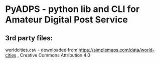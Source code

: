# PyADPS - python lib and CLI for Amateur Digital Post Service

## 3rd party files:

worldcities.csv - downloaded from https://simplemaps.com/data/world-cities , Creative Commons Attribution 4.0